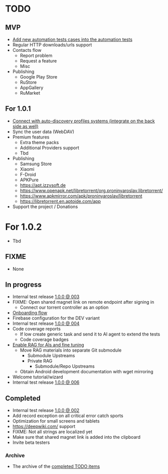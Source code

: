 # TODO

## MVP

- [Add new automation tests cases into the automation tests](./Tasks/003%20New%20automation%20tests%20to%20add/TASK.md)
- Regular HTTP downloads/urls support
- Contacts flow
  - Report problem
  - Request a feature
  - Misc
- Publishing
  - Google Play Store
  - RuStore
  - AppGallery
  - RuMarket

## For 1.0.1

- [Connect with auto-discovery profiles systems (integrate on the back side as well)](./Tasks/004%20Auto-discovery%20profiles%20systems/TASK.md) 
- Sync the user data (WebDAV)
- Premium features
  - Extra theme packs
  - Additional Providers support
  - Tbd
- Publishing
  - Samsung Store
  - Xiaomi
  - F-Droid
  - APKPure
  - https://apt.izzysoft.de
  - https://www.openapk.net/libretorrent/org.proninyaroslav.libretorrent/
  - https://www.apkmirror.com/apk/proninyaroslav/libretorrent
  - https://libretorrent.en.aptoide.com/app
- Support the project / Donations

# For 1.0.2

- Tbd

## FIXME

- None

## In progress

- Internal test release [1.0.0 @ 003](./Changes/1.0.0/003.md)
- FIXME: Open shared magnet link on remote endpoint after signing in
  - Connect our torrent controller as an option
- [Onboarding flow](./Tasks/002%20Onboarding/TASK.md)
- Firebase configuration for the DEV variant
- Internal test release [1.0.0 @ 004](./Changes/1.0.0/004.md)
- Code coverage reports
  - If low create generic task and send it to AI agent to extend the tests
  - Code coverage badges
- [Enable RAG for AIs and fine tuning](./Tasks/001%20RAG%20and%20MCP%20integration/TASK.md)
  - Move RAG materials into separate Git submodule
    - Submodule Upstreams
    - Private RAG
      - Submodule/Repo Upstreams
  - Obtain Android development documentation with wget mirroring
- Welcome tutorial/wizard
- Internal test release [1.0.0 @ 006](./Changes/1.0.0/005.md)

## Completed

- Internal test release [1.0.0 @ 002](./Changes/1.0.0/002.md)
- Add record exception on all critical error catch sports
- Optimization for small screens and tablets
- https://deepwiki.com/ support
- FIXME: Not all strings are localized yet
- Make sure that shared magnet link is added into the clipboard
- Invite beta testers

### Archive

- The archive of the [completed TODO items](./Archive.md)
